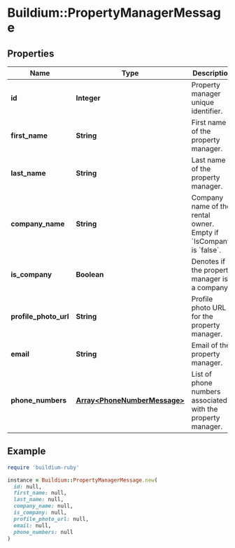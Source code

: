 # Buildium::PropertyManagerMessage

## Properties

| Name | Type | Description | Notes |
| ---- | ---- | ----------- | ----- |
| **id** | **Integer** | Property manager unique identifier. | [optional] |
| **first_name** | **String** | First name of the property manager. | [optional] |
| **last_name** | **String** | Last name of the property manager. | [optional] |
| **company_name** | **String** | Company name of the rental owner. Empty if &#x60;IsCompany&#x60; is &#x60;false&#x60;. | [optional] |
| **is_company** | **Boolean** | Denotes if the property manager is a company. | [optional] |
| **profile_photo_url** | **String** | Profile photo URL for the property manager. | [optional] |
| **email** | **String** | Email of the property manager. | [optional] |
| **phone_numbers** | [**Array&lt;PhoneNumberMessage&gt;**](PhoneNumberMessage.md) | List of phone numbers associated with the property manager. | [optional] |

## Example

```ruby
require 'buildium-ruby'

instance = Buildium::PropertyManagerMessage.new(
  id: null,
  first_name: null,
  last_name: null,
  company_name: null,
  is_company: null,
  profile_photo_url: null,
  email: null,
  phone_numbers: null
)
```

